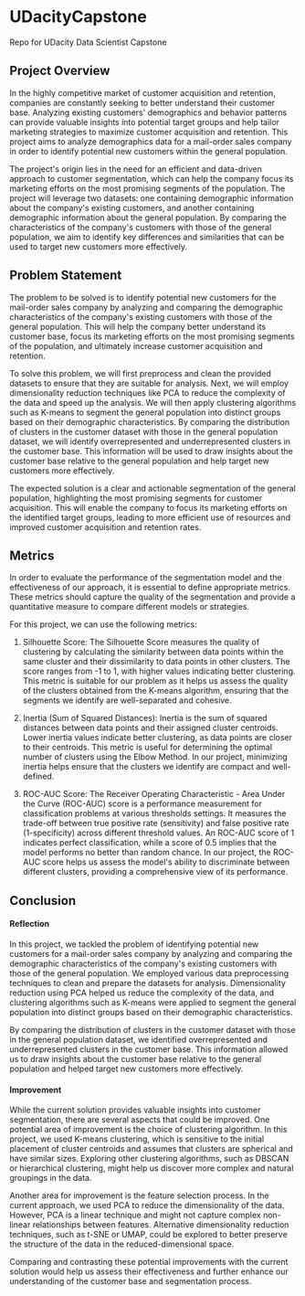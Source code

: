 # UDacityCapstone
Repo for UDacity Data Scientist Capstone

## Project Overview

In the highly competitive market of customer acquisition and retention, companies are constantly seeking to better understand their customer base. Analyzing existing customers' demographics and behavior patterns can provide valuable insights into potential target groups and help tailor marketing strategies to maximize customer acquisition and retention. This project aims to analyze demographics data for a mail-order sales company in order to identify potential new customers within the general population.

The project's origin lies in the need for an efficient and data-driven approach to customer segmentation, which can help the company focus its marketing efforts on the most promising segments of the population. The project will leverage two datasets: one containing demographic information about the company's existing customers, and another containing demographic information about the general population. By comparing the characteristics of the company's customers with those of the general population, we aim to identify key differences and similarities that can be used to target new customers more effectively.

## Problem Statement

The problem to be solved is to identify potential new customers for the mail-order sales company by analyzing and comparing the demographic characteristics of the company's existing customers with those of the general population. This will help the company better understand its customer base, focus its marketing efforts on the most promising segments of the population, and ultimately increase customer acquisition and retention.

To solve this problem, we will first preprocess and clean the provided datasets to ensure that they are suitable for analysis. Next, we will employ dimensionality reduction techniques like PCA to reduce the complexity of the data and speed up the analysis. We will then apply clustering algorithms such as K-means to segment the general population into distinct groups based on their demographic characteristics. By comparing the distribution of clusters in the customer dataset with those in the general population dataset, we will identify overrepresented and underrepresented clusters in the customer base. This information will be used to draw insights about the customer base relative to the general population and help target new customers more effectively.

The expected solution is a clear and actionable segmentation of the general population, highlighting the most promising segments for customer acquisition. This will enable the company to focus its marketing efforts on the identified target groups, leading to more efficient use of resources and improved customer acquisition and retention rates.

## Metrics
In order to evaluate the performance of the segmentation model and the effectiveness of our approach, it is essential to define appropriate metrics. These metrics should capture the quality of the segmentation and provide a quantitative measure to compare different models or strategies.

For this project, we can use the following metrics:

1. Silhouette Score: The Silhouette Score measures the quality of clustering by calculating the similarity between data points within the same cluster and their dissimilarity to data points in other clusters. The score ranges from -1 to 1, with higher values indicating better clustering. This metric is suitable for our problem as it helps us assess the quality of the clusters obtained from the K-means algorithm, ensuring that the segments we identify are well-separated and cohesive.

1. Inertia (Sum of Squared Distances): Inertia is the sum of squared distances between data points and their assigned cluster centroids. Lower inertia values indicate better clustering, as data points are closer to their centroids. This metric is useful for determining the optimal number of clusters using the Elbow Method. In our project, minimizing inertia helps ensure that the clusters we identify are compact and well-defined.

1. ROC-AUC Score: The Receiver Operating Characteristic - Area Under the Curve (ROC-AUC) score is a performance measurement for classification problems at various thresholds settings. It measures the trade-off between true positive rate (sensitivity) and false positive rate (1-specificity) across different threshold values. An ROC-AUC score of 1 indicates perfect classification, while a score of 0.5 implies that the model performs no better than random chance. In our project, the ROC-AUC score helps us assess the model's ability to discriminate between different clusters, providing a comprehensive view of its performance.

## Conclusion

#### Reflection
In this project, we tackled the problem of identifying potential new customers for a mail-order sales company by analyzing and comparing the demographic characteristics of the company's existing customers with those of the general population. We employed various data preprocessing techniques to clean and prepare the datasets for analysis. Dimensionality reduction using PCA helped us reduce the complexity of the data, and clustering algorithms such as K-means were applied to segment the general population into distinct groups based on their demographic characteristics.

By comparing the distribution of clusters in the customer dataset with those in the general population dataset, we identified overrepresented and underrepresented clusters in the customer base. This information allowed us to draw insights about the customer base relative to the general population and helped target new customers more effectively.

#### Improvement

While the current solution provides valuable insights into customer segmentation, there are several aspects that could be improved. One potential area of improvement is the choice of clustering algorithm. In this project, we used K-means clustering, which is sensitive to the initial placement of cluster centroids and assumes that clusters are spherical and have similar sizes. Exploring other clustering algorithms, such as DBSCAN or hierarchical clustering, might help us discover more complex and natural groupings in the data.

Another area for improvement is the feature selection process. In the current approach, we used PCA to reduce the dimensionality of the data. However, PCA is a linear technique and might not capture complex non-linear relationships between features. Alternative dimensionality reduction techniques, such as t-SNE or UMAP, could be explored to better preserve the structure of the data in the reduced-dimensional space.

Comparing and contrasting these potential improvements with the current solution would help us assess their effectiveness and further enhance our understanding of the customer base and segmentation process.



